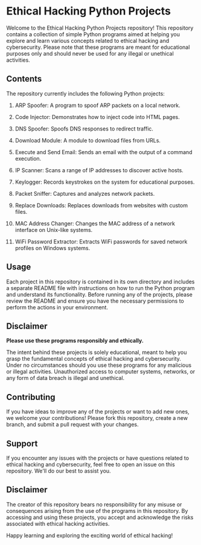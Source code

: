# Ethical Hacking Python Projects

Welcome to the Ethical Hacking Python Projects repository! This repository contains a collection of simple Python programs aimed at helping you explore and learn various concepts related to ethical hacking and cybersecurity. Please note that these programs are meant for educational purposes only and should never be used for any illegal or unethical activities.

## Contents

The repository currently includes the following Python projects:

1. ARP Spoofer: A program to spoof ARP packets on a local network.

2. Code Injector: Demonstrates how to inject code into HTML pages.

3. DNS Spoofer: Spoofs DNS responses to redirect traffic.

4. Download Module: A module to download files from URLs.

5. Execute and Send Email: Sends an email with the output of a command execution.

6. IP Scanner: Scans a range of IP addresses to discover active hosts.

7. Keylogger: Records keystrokes on the system for educational purposes.

8. Packet Sniffer: Captures and analyzes network packets.

9. Replace Downloads: Replaces downloads from websites with custom files.

10. MAC Address Changer: Changes the MAC address of a network interface on Unix-like systems.
  
11. WiFi Password Extractor: Extracts WiFi passwords for saved network profiles on Windows systems.



## Usage

Each project in this repository is contained in its own directory and includes a separate README file with instructions on how to run the Python program and understand its functionality. Before running any of the projects, please review the README and ensure you have the necessary permissions to perform the actions in your environment.

## Disclaimer

**Please use these programs responsibly and ethically.**

The intent behind these projects is solely educational, meant to help you grasp the fundamental concepts of ethical hacking and cybersecurity. Under no circumstances should you use these programs for any malicious or illegal activities. Unauthorized access to computer systems, networks, or any form of data breach is illegal and unethical.

## Contributing

If you have ideas to improve any of the projects or want to add new ones, we welcome your contributions! Please fork this repository, create a new branch, and submit a pull request with your changes.

## Support

If you encounter any issues with the projects or have questions related to ethical hacking and cybersecurity, feel free to open an issue on this repository. We'll do our best to assist you.

## Disclaimer

The creator of this repository bears no responsibility for any misuse or consequences arising from the use of the programs in this repository. By accessing and using these projects, you accept and acknowledge the risks associated with ethical hacking activities.

Happy learning and exploring the exciting world of ethical hacking!

